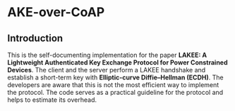 # AKE-over-CoAP
## Introduction
This is the self-documenting implementation for the paper **LAKEE: A Lightweight Authenticated Key Exchange Protocol for Power Constrained Devices**. The client and the server perform a LAKEE handshake and establish a short-term key with **Elliptic-curve Diffie–Hellman (ECDH)**. The developers are aware that this is not the most efficient way to implement the protocol. The code serves as a practical guideline for the protocol and helps to estimate its overhead. 
